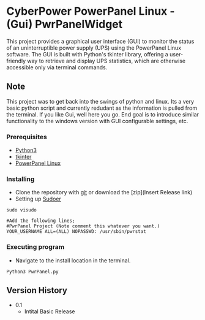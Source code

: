 # CyberPower PowerPanel Linux - (Gui) PwrPanelWidget
This project provides a graphical user interface (GUI) to monitor the status of an uninterruptible power supply (UPS) using the PowerPanel Linux software. The GUI is built with Python's tkinter library, offering a user-friendly way to retrieve and display UPS statistics, which are otherwise accessible only via terminal commands.

## Note
This project was to get back into the swings of python and linux. Its a very basic python script and currently redudant as the information is pulled from the terminal. If you like Gui, well here you go. End goal is to introduce similar functionality to the windows version with GUI configurable settings, etc.

### Prerequisites
* [Python3](https://docs.python-guide.org/starting/install3/linux/)
* [tkinter](https://docs.python.org/3/library/tkinter.html)
* [PowerPanel Linux](https://www.cyberpowersystems.com/product/software/power-panel-personal/powerpanel-for-linux/)

### Installing

* Clone the repository with [git](https://docs.github.com/en/repositories/creating-and-managing-repositories/cloning-a-repository?tool=cli) or download the [zip](Insert Release link)
* Setting up [Sudoer](https://www.cyberciti.biz/faq/linux-unix-running-sudo-command-without-a-password/)
```
sudo visudo

#Add the following lines;
#PwrPanel Project (Note comment this whatever you want.)
YOUR_USERNAME ALL=(ALL) NOPASSWD: /usr/sbin/pwrstat

```

### Executing program

* Navigate to the install location in the terminal.
```
Python3 PwrPanel.py

```

## Version History
* 0.1
    * Intital Basic Release
